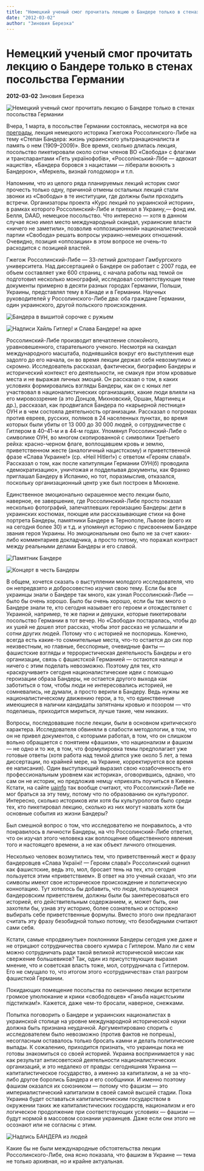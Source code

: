 ```yaml
---
title: "Немецкий ученый смог прочитать лекцию о Бандере только в стенах посольства Германии"
date: "2012-03-02"
author: "Зиновия Березка"
---
```


# Немецкий ученый смог прочитать лекцию о Бандере только в стенах посольства Германии

**2012-03-02** Зиновия Березка

![Немецкий ученый смог прочитать лекцию о Бандере только в стенах посольства Германии](images/lviv.jpg)

Вчера, 1 марта, в посольстве Германии состоялась, несмотря на все [преграды](/5020.md), лекция немецкого историка Гжегожа Россолинского-Либе на тему «Степан Бандера: жизнь украинского ультранационалиста и память о нем (1909–2009)». Все время, сколько длилась лекция, посольство пикетировали около сотни членов ВО «Свобода» с флагами и транспарантами «Геть українофобів», «Россолінський-Лібе — адвокат нацистів», «Бандера боровся з нацистами — ліберали воюють з Бандерою», «Меркель, визнай голодомор» и т.п.

Напомним, что из целого ряда планируемых лекций историк смог прочесть только одну, причиной отмены остальных лекций стали звонки из «Свободы» в те институции, где должны были проходить встречи. Организаторы проекта «Курс лекций по украинской истории», в рамках которого Россолинский-Либе и приехал в Украину,— фонд им. Белля, DAAD, немецкое посольство. Что интересно — хотя в данном случае ясно имел место международный скандал, украинские власти «ничего не заметили», позволив «оппозиционной» националистической партии «Свобода» решать вопросы украино-немецких отношений. Очевидно, позиция «оппозиции» в этом вопросе не очень-то расходится с позицией властей.

Гжегож Россолинский-Либе — 33-летний докторант Гамбургского университета. Над диссертацией о Бандере он работает с 2007 года, ее объем составляет уже 600 страниц, с начала работы над темой он подготовил несколько монографий, исследовал соответствующие теме документы примерно в десяти разных городах Германии, Польши, Украины, представлял тему в Канаде и в Германии. Научных руководителей у Россолинского-Либе два: оба граждане Германии, один украинского, другой польского происхождения.

![Бандера в вышитой сорочке с ружьем](images/bandera.jpg)

 ![Надписи Хайль Гитлер! и Слава Бандере! на арке](images/heil.jpg)

Россолинский-Либе производит впечатление спокойного, уравновешенного, старательного ученого. Несмотря на скандал международного масштаба, поднявшийся вокруг его выступления еще задолго до его начала, он во время лекции держал себя невозмутимо и скромно. Исследователь рассказал, фактически, биографию Бандеры и исторический контекст его деятельности, не смакуя при этом кровавые места и не выражая личных эмоций. Он рассказал о том, в каких условиях формировались взгляды Бандеры, как он с юных лет участвовал в националистических организациях, какие люди влияли на его мировоззрение (а это Донцов, Михновский, Оршан, Мартинец и др.), рассказал, как продвигался Бандера по «карьерной лестнице» ОУН и в чем состояла деятельность организации. Рассказал о погромах против евреев, русских, поляков в 24 населенных пунктах, во время которых были убиты от 13 000 до 30 000 людей, о сотрудничестве с Гитлером в 40–41-м и в 44-м годах. Упомянул Россолинский-Либе о символике ОУН, во многом скопированной с символики Третьего рейха: красно-черном флаге, воплощавшем кровь и землю, приветственном жесте (аналогичный нацистскому) и приветственной фразе «Слава Украине!» (ср. «Heil Hitler!») с ответом «Героям слава!». Рассказал о том, как после капитуляции Германии ОУН(б) проводила «демократизацию», уничтожая и подделывая документы, как Франко приглашал Бандеру в Испанию, но тот, поразмыслив, отказался, поскольку организационный центр уже был построен в Мюнхене.

Единственное эмоционально окрашенное место лекции было, наверное, ее завершение, где Россолинский-Либе просто показал несколько фотографий, запечатлевших героизацию Бандеры: дети в украинских костюмах, поющие или рассказывающие стихи на фоне портрета Бандеры, памятники Бандере в Тернополе, Львове (всего их на сегодня более 30) и т.д. и упомянул историю с присвоением Бандере звания героя Украины. Но эмоциональным оно было не за счет каких-либо комментариев докладчика, а просто потому, что поражал контраст между реальными делами Бандеры и его славой.

![Памятник Бандере](images/denkmal.jpg)

 ![Концерт в честь Бандеры](images/concert.jpg)

В общем, хочется сказать о выступлении молодого исследователя, что он непредвзято и добросовестно изучил свою тему. Если бы все украинцы знали о Бандере так много, как узнал Россолинский-Либе — было бы очень хорошо. Было бы очень хорошо, если бы так много о Бандере знали те, кто сегодня называет его героем и отождествляет с Украиной, например, те же парни и девушки, которые пикетировали посольство Германии в тот вечер. Но «Свобода» постаралась, чтобы до их ушей не дошел этот рассказ, чтобы этот рассказ не услышали и сотни других людей. Потому что с историей не поспоришь. Конечно, всегда есть какие-то сомнительные места, что-то остается до сих пор неизвестным, но главные, бесспорные, очевидные факты — фашистские взгляды и террористическая деятельность Бандеры и его организации, связь с фашистской Германией — остаются налицо и ничего с этим поделать невозможно. Поэтому для тех, кто «раскручивает» сегодня националистические идеи с помощью героизации образа Бандеры, не остается другого выхода как заботиться о том, чтобы люди не интересовались историей, не сомневались, не думали, а просто верили в Бандеру. Ведь нужны же националистическому движению герои, а то, что единственные имеющиеся в наличии кандидаты запятнаны кровью и позором — что поделаешь, приходится мириться, лучше такие, чем никаких.

Вопросы, последовавшие после лекции, были в основном критического характера. Исследователя обвиняли в слабости методологии, в том, что он не привел документов, с которыми работал, в том, что он слишком вольно обращается с понятием «фашизм», что национализм и фашизм — не одно и то же, в том, что формулировка темы предполагает уже готовые ответы (хотя работа над темой длится уже около 5 лет, а тема диссертации, по крайней мере, на Украине, корректируется все время ее написания). Один выступающий выразил свою «озабоченность его профессиональным уровнем как историка», оговорившись, однако, что сам он не историк, но предложив немцу «приехать поучиться в Киеве». Кстати, на сайте [uainfo](http://uainfo.censor.net.ua/news/11718-skandalnyy-nemeckiy-istorik-rossolinskiy-libe-okazalsya-aspirantom-kulturologom.html) так вообще считают, что Россолинский-Либе не мог браться за эту тему, потому что по образованию он культуролог. Интересно, сколько историков или хотя бы культурологов было среди тех, кто пикетировал лекцию, сколько из них могут назвать хотя бы основные события из жизни Бандеры?

Был смешной вопрос о том, что исследователю не понравилось, а что понравилось в личности Бандеры, на что Россолинский-Либе ответил, что он изучал этого человека как воплощение общественного явления того и настоящего времени, а не как объект личного отношения.

Несколько человек возмутились тем, что приветственный жест и фразу бандеровцев «Слава Україні! — Героям слава!» Россолинский оценил как фашистские, ведь это, мол, бросает тень на тех, кто сегодня пользуется этим «приветствием». В ответ на это ученый сказал, что эти символы имеют свое историческое происхождение и политическую коннотацию. Тут хотелось бы добавить, что люди, пользующиеся бандеровским приветствием, должны были бы заинтересоваться его историей, его действительным содержанием, и, может быть, они захотели бы, узнав эту историю, более сознательно и осторожно выбирать себе приветственные формулы. Вместо этого они предлагают считать эту фразу безобидной только потому, что безобидными считают сами себя.

Кстати, самые «продвинутые» поклонники Бандеры сегодня уже даже и не отрицают сотрудничества своего кумира с Гитлером. Мало ли с кем можно сотрудничать ради такой великой исторической миссии как свержение большевиков? Так, один из присутствующих выразил мнение, что и советская власть тоже, мол, сотрудничала с Гитлером. Его не смущало то, что итогом этого «сотрудничества» стал разгром фашисткой Германии.

Покидающих помещение посольства по окончанию лекции встретили громкое улюлюкание и крики «свободовцев» «Ганьба нацистським підстилкам!». Кажется, даже чем-то бросали, наверное, снежками.

Попытка поговорить о Бандере и украинских националистах в украинской столице на уровне международной исторической науки должна быть признана неудачной. Аргументировано спорить с исследователем было невозможно (против фактов не попрешь), несогласным оставалось только бросать камни и делать политические выпады. К сожалению, приходится признать, что украинцы пока не готовы знакомиться со своей историей. Украина воспринимается у нас как результат антисоветской деятельности националистических организаций, и это недалеко от правды: сегодняшняя Украина — капиталистическое государство, а именно за капитализм, а не за что-либо другое боролись Бандера и его сообщники. И именно поэтому фашизм оказался их союзником — потому что фашизм — это империалистический капитализм в своей самой высшей стадии. Пока Украина будет оставаться капиталистическим государством в окружении таких же капиталистических государств, национализм и его логическое продолжение при соответствующих условиях — фашизм — будут нормой в массовом сознании украинцев. Даже если они этого не осознают или не согласны с этим.

![Надпись БАНДЕРА из людей](images/fest.jpg)

Какие бы не были международные обстоятельства лекции Россолинского-Либе, она ясно показала, что фашизм в Украине — тема не только архивная, но и крайне актуальная.
